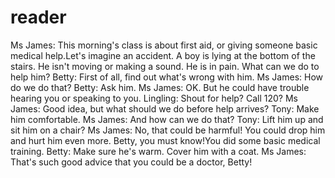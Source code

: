 # reader

Ms James: This morning's class is about first aid, or giving someone basic medical help.Let's imagine an accident. A boy is lying at the bottom of the stairs. He isn't moving or making a sound. He is in pain. What can we do to help him?
Betty: First of all, find out what's wrong with him.
Ms James: How do we do that?
Betty: Ask him.
Ms James: OK. But he could have trouble hearing you or speaking to you.
Lingling: Shout for help? Call 120?
Ms James: Good idea, but what should we do before help arrives?
Tony: Make him comfortable.
Ms James: And how can we do that?
Tony: Lift him up and sit him on a chair?
Ms James: No, that could be harmful! You could drop him and hurt him even more. Betty, you must know!You did some basic medical training.
Betty: Make sure he's warm. Cover him with a coat.
Ms James: That's such good advice that you could be a doctor, Betty!
